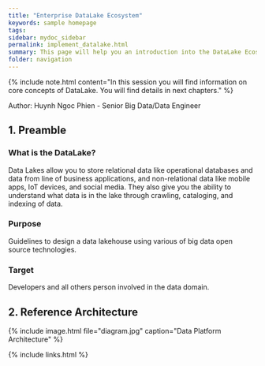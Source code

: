 ```yaml
---
title: "Enterprise DataLake Ecosystem"
keywords: sample homepage
tags: 
sidebar: mydoc_sidebar
permalink: implement_datalake.html
summary: This page will help you an introduction into the DataLake Ecosystem
folder: navigation
---
```


{% include note.html content="In this session you will find information on core concepts of DataLake. You will find details in next chapters." %}

Author: Huynh Ngoc Phien - Senior Big Data/Data Engineer

## 1. Preamble

### What is the DataLake?
Data Lakes allow you to store relational data like operational databases and data from line of business applications, and non-relational data like mobile apps, IoT devices, and social media. They also give you the ability to understand what data is in the lake through crawling, cataloging, and indexing of data.

### Purpose
Guidelines to design a data lakehouse using various of big data open source technologies.

### Target
Developers and all others person involved in the data domain.

## 2. Reference Architecture
{% include image.html file="diagram.jpg" caption="Data Platform Architecture" %}

{% include links.html %}
